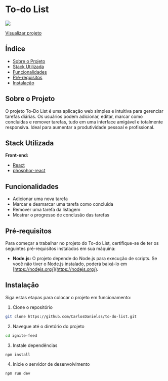 # To-do List

<img src="https://i.imgur.com/5ntbgar.png" />

[Visualizar projeto](https://carlosdanielss.github.io/to-do-list/)

## Índice

- [Sobre o Projeto](#sobre-o-projeto)
- [Stack Utilizada](#stack-utilizada)
- [Funcionalidades](#funcionalidades)
- [Pré-requisitos](#pré-requisitos)
- [Instalação](#instalação)

## Sobre o Projeto

O projeto To-Do List é uma aplicação web simples e intuitiva para gerenciar tarefas diárias. Os usuários podem adicionar, editar, marcar como concluídas e remover tarefas, tudo em uma interface amigável e totalmente responsiva. Ideal para aumentar a produtividade pessoal e profissional.

## Stack Utilizada

**Front-end:** 
- [React](https://react.dev/)
- [phosphor-react](https://phosphoricons.com/)

## Funcionalidades

- Adicionar uma nova tarefa
- Marcar e desmarcar uma tarefa como concluída
- Remover uma tarefa da listagem
- Mostrar o progresso de conclusão das tarefas

## Pré-requisitos

Para começar a trabalhar no projeto do To-do List, certifique-se de ter os seguintes pré-requisitos instalados em sua máquina:

- **Node.js:** O projeto depende do Node.js para execução de scripts. Se você não tiver o Node.js instalado, poderá baixá-lo em [https://nodejs.org/](https://nodejs.org/).

## Instalação

Siga estas etapas para colocar o projeto em funcionamento:

1. Clone o repositório
```sh
git clone https://github.com/CarlosDanielss/to-do-list.git
```
2. Navegue até o diretório do projeto
```sh
cd ignite-feed
```
3. Instale dependências
```sh
npm install
```
4. Inicie o servidor de desenvolvimento
```sh
npm run dev
```
